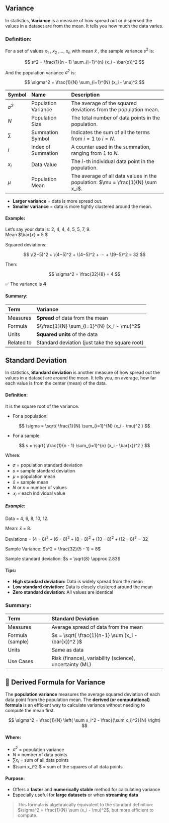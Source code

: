 ## Variance
In statistics, **Variance** is a measure of how spread out or dispersed the values in a dataset are from the mean. It tells you how much the data varies.

### Definition:
For a set of values $x_1$ , $x_2$ ,..., $x_n$  with mean $\bar{x}$ , the sample variance $s^2$ is:

$$
s^2 = \frac{1}{n - 1} \sum_{i=1}^{n} (x_i - \bar{x})^2
$$


And the population variance $\sigma^2$ is:  

$$
\sigma^2 = \frac{1}{N} \sum_{i=1}^{N} (x_i - \mu)^2
$$  

| Symbol     | Name                | Description                                                                     |
| :--------- | :------------------ | :------------------------------------------------------------------------------ |
| $\sigma^2$ | Population Variance | The average of the squared deviations from the population mean.                 |
| $N$        | Population Size     | The total number of data points in the population.                              |
| $\sum$     | Summation Symbol    | Indicates the sum of all the terms from $i = 1$ to $i = N$.                     |
| $i$        | Index of Summation  | A counter used in the summation, ranging from 1 to $N$.                         |
| $x_i$      | Data Value          | The $i$-th individual data point in the population.                             |
| $\mu$      | Population Mean     | The average of all data values in the population: $\mu = \frac{1}{N} \sum x_i$. |

- **Larger variance** = data is more spread out.
- **Smaller variance** = data is more tightly clustered around the mean.

#### Example:
Let’s say your data is: 2, 4, 4, 4, 5, 5, 7, 9.  
Mean $\bar{𝑥} = 5 $  

Squared deviations:  

$$
\(2−5)^2 + \(4−5)^2 + \(4−5)^2 + ⋯ + \(9−5)^2 = 32
$$  

Then:  

$$
\sigma^2 = \frac{32}{8} = 4
$$  

✅ The variance is **4**

#### Summary:
| Term       | Variance                                       |
| :--------- | :--------------------------------------------- |
| Measures   | **Spread** of data from the mean               |
| Formula    | $\\frac{1}{N} \sum_{i=1}^{N} (x_i - \mu)^2$    |
| Units      | **Squared units** of the data                  |
| Related to | Standard deviation (just take the square root) |

## Standard Deviation
In statistics, **Standard deviation** is another measure of how spread out the values in a dataset are around the mean. It tells you, on average, how far each value is from the center (mean) of the data.

#### Definition:
It is the square root of the variance.
- For a population:

$$
\sigma = \sqrt{ \frac{1}{N} \sum_{i=1}^{N} (x_i - \mu)^2 }
$$

- For a sample:

$$
s = \sqrt{ \frac{1}{n - 1} \sum_{i=1}^{n} (x_i - \bar{x})^2 }
$$

Where:
- 𝜎 = population standard deviation
- 𝑠 = sample standard deviation
- 𝜇 = population mean
- $\bar{x}$ = sample mean
- 𝑁 or 𝑛 = number of values
- $𝑥_𝑖$ = each individual value

##### Example:
Data = 4, 6, 8, 10, 12.  

Mean:  $\bar{x}$ = 8.  

Deviations = $(4 - 8)^2 + (6 - 8)^2 + (8 - 8)^2 + (10 - 8)^2 + (12 - 8)^2 = 32$

Sample Variance:  $s^2 = \frac{32}{5 - 1} = 8$

Sample standard deviation:   $s = \sqrt{8} \approx 2.83$

#### Tips:
- **High standard deviation:**	Data is widely spread from the mean
- **Low standard deviation:**	Data is closely clustered around the mean
- **Zero standard deviation:**	All values are identical

### Summary:
| Term             | Standard Deviation                                      |
| :--------------- | :------------------------------------------------------ |
| Measures         | Average spread of data from the mean                    |
| Formula (sample) | $s = \sqrt{ \frac{1}{n-1} \sum (x_i - \bar{x})^2 }$     |
| Units            | Same as data                                            |
| Use Cases        | Risk (finance), variability (science), uncertainty (ML) |

## 📐 Derived Formula for Variance

The **population variance** measures the average squared deviation of each data point from the population mean. The **derived (or computational) formula** is an efficient way to calculate variance without needing to compute the mean first.

$$
\sigma^2 = \frac{1}{N} \left( \sum x_i^2 - \frac{(\sum x_i)^2}{N} \right)
$$

#### Where:
- $\sigma^2$ = population variance  
- $N$ = number of data points  
- $\sum x_i$ = sum of all data points  
- $\sum x_i^2 $ = sum of the squares of all data points  

#### Purpose:
- Offers a **faster** and **numerically stable** method for calculating variance  
- Especially useful for **large datasets** or when **streaming data**

>  This formula is algebraically equivalent to the standard definition:   $\sigma^2 = \frac{1}{N} \sum (x_i - \mu)^2$, but more efficient to compute.


